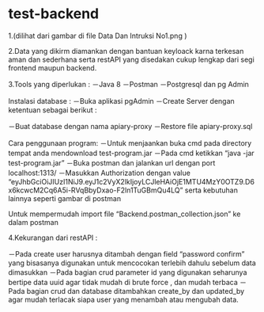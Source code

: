# test-backend

1.(dilihat dari gambar di file Data Dan Intruksi No1.png )

2.Data yang dikirm diamankan dengan bantuan keyloack karna terkesan aman dan sederhana serta restAPI yang disedakan cukup lengkap dari segi frontend maupun backend.

3.Tools yang diperlukan :
－Java 8
－Postman
－Postgresql dan pg Admin

Instalasi database :
－Buka aplikasi pgAdmin
－Create Server dengan ketentuan sebagai berikut :


－Buat database dengan nama apiary-proxy
－Restore file apiary-proxy.sql



Cara penggunaan program:
－Untuk menjaankan buka cmd pada directory tempat anda mendownload test-program.jar
－Pada cmd ketikkan “java -jar test-program.jar”
－Buka postman dan jalankan url dengan port localhost:1313/
－Masukkan Authorization dengan value “eyJhbGciOiJIUzI1NiJ9.eyJ1c2VyX2lkIjoyLCJleHAiOjE1MTU4MzY0OTZ9.D6x6kcwcM2Cq6A5i-RVqBbyDxao-F2ln1TuGBmQu4LQ” serta kebutuhan lainnya seperti gambar di postman

Untuk mempermudah import file “Backend.postman_collection.json” ke dalam postman

4.Kekurangan dari restAPI :

－Pada create user harusnya ditambah dengan field “password confirm” yang bisasanya digunakan untuk mencocokan terlebih dahulu sebelum data dimasukkan
－Pada bagian crud parameter id yang digunakan seharunya bertipe data uuid agar tidak mudah di brute force , dan mudah terbaca
－Pada bagian crud dan database ditambahkan create_by dan updated_by agar mudah terlacak siapa user yang menambah atau mengubah data.
